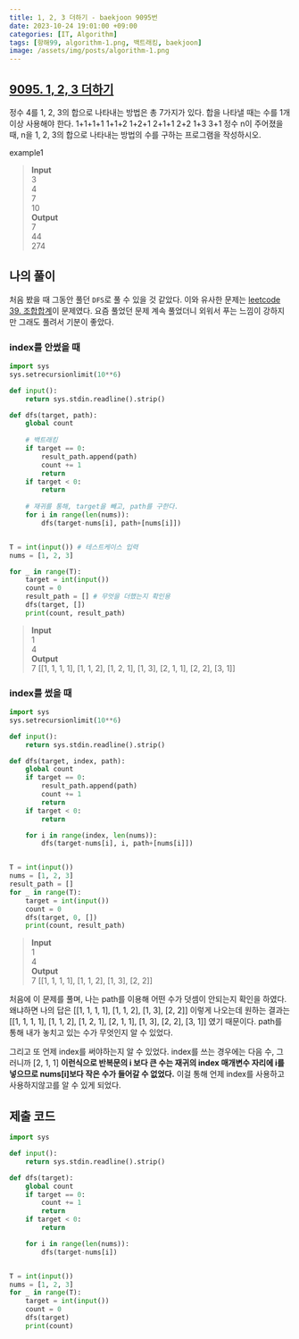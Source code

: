```yaml
---
title: 1, 2, 3 더하기 - baekjoon 9095번
date: 2023-10-24 19:01:00 +09:00
categories: [IT, Algorithm]
tags: [항해99, algorithm-1.png, 백트래킹, baekjoon]
image: /assets/img/posts/algorithm-1.png
---
```


## [9095. 1, 2, 3 더하기](https://www.acmicpc.net/problem/9095)

정수 4를 1, 2, 3의 합으로 나타내는 방법은 총 7가지가 있다. 합을 나타낼 때는 수를 1개 이상 사용해야 한다.
1+1+1+1
1+1+2
1+2+1
2+1+1
2+2
1+3
3+1
정수 n이 주어졌을 때, n을 1, 2, 3의 합으로 나타내는 방법의 수를 구하는 프로그램을 작성하시오.

example1
> **Input**    
> 3    
4    
7    
10    
**Output**    
7    
44    
274    

## 나의 풀이
처음 봤을 때 그동안 풀던 `DFS`로 풀 수 있을 것 같았다. 이와 유사한 문제는 [leetcode 39. 조합합계](https://leetcode.com/problems/combination-sum/)이 문제였다. 요즘 풀었던 문제 계속 풀었더니 외워서 푸는 느낌이 강하지만 그래도 풀려서 기분이 좋았다.

### index를 안썼을 때

```python
import sys 
sys.setrecursionlimit(10**6) 

def input(): 
	return sys.stdin.readline().strip()

def dfs(target, path):
	global count
	
	# 백트래킹
	if target == 0:
		result_path.append(path)
		count += 1
		return
	if target < 0:
		return
	
	# 재귀를 통해, target을 빼고, path를 구한다.
	for i in range(len(nums)):
		dfs(target-nums[i], path+[nums[i]])


T = int(input()) # 테스트케이스 입력
nums = [1, 2, 3]

for _ in range(T):
	target = int(input())
	count = 0
	result_path = [] # 무엇을 더했는지 확인용
	dfs(target, [])
	print(count, result_path)
```

> **Input**    
> 1    
4    
**Output**    
7 [[1, 1, 1, 1], [1, 1, 2], [1, 2, 1], [1, 3], [2, 1, 1], [2, 2], [3, 1]]

### index를 썼을 때

```python
import sys 
sys.setrecursionlimit(10**6) 

def input(): 
	return sys.stdin.readline().strip()

def dfs(target, index, path):
	global count
	if target == 0:
		result_path.append(path)
		count += 1
		return
	if target < 0:
		return

	for i in range(index, len(nums)):
		dfs(target-nums[i], i, path+[nums[i]])


T = int(input())
nums = [1, 2, 3]
result_path = []
for _ in range(T):
	target = int(input())
	count = 0
	dfs(target, 0, [])
	print(count, result_path)
```

> **Input**    
> 1    
4    
**Output**    
7 [[1, 1, 1, 1], [1, 1, 2], [1, 3], [2, 2]] 

처음에 이 문제를 풀며, 나는 path를 이용해 어떤 수가 덧셈이 안되는지 확인을 하였다. 왜냐하면 나의 답은 [[1, 1, 1, 1], [1, 1, 2], [1, 3], [2, 2]] 이렇게 나오는데 원하는 결과는 [[1, 1, 1, 1], [1, 1, 2], [1, 2, 1], [2, 1, 1], [1, 3], [2, 2], [3, 1]] 였기 때문이다. path를 통해 내가 놓치고 있는 수가 무엇인지 알 수 있었다.    
    
    
그리고 또 언제 index를 써야하는지 알 수 있었다. index를 쓰는 경우에는 다음 수, 그러니까 [2, 1, 1] **이런식으로 반복문의 i 보다 큰 수는 재귀의 index 매개변수 자리에 i를 넣으므로 nums[i]보다 작은 수가 들어갈 수 없었다.** 이걸 통해 언제 index를 사용하고 사용하지않고를 알 수 있게 되었다.

## 제출 코드

```python
import sys 

def input(): 
	return sys.stdin.readline().strip()

def dfs(target):
	global count
	if target == 0:
		count += 1
		return
	if target < 0:
		return

	for i in range(len(nums)):
		dfs(target-nums[i])


T = int(input())
nums = [1, 2, 3]
for _ in range(T):
	target = int(input())
	count = 0
	dfs(target)
	print(count)
```


